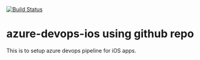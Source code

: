 [![Build Status](https://dev.azure.com/preetamjadakar/azure-devops-github/_apis/build/status/preetam-nihilent.azure-devops-ios?branchName=master)](https://dev.azure.com/preetamjadakar/azure-devops-github/_build/latest?definitionId=2&branchName=master)
# azure-devops-ios using github repo
This is to setup azure devops pipeline for iOS apps.
